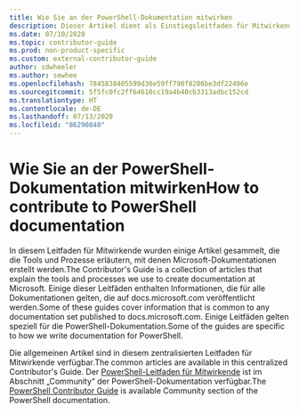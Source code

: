 ```yaml
---
title: Wie Sie an der PowerShell-Dokumentation mitwirken
description: Dieser Artikel dient als Einstiegsleitfaden für Mitwirkende an der PowerShell-Dokumentation.
ms.date: 07/10/2020
ms.topic: contributor-guide
ms.prod: non-product-specific
ms.custom: external-contributor-guide
author: sdwheeler
ms.author: sewhee
ms.openlocfilehash: 7845838405599d30e59ff790f8286be3df22496e
ms.sourcegitcommit: 5f5fc0fc2ff64610cc19a4b40cb3313adbc152cd
ms.translationtype: HT
ms.contentlocale: de-DE
ms.lasthandoff: 07/13/2020
ms.locfileid: "86290840"
---
```

# <a name="how-to-contribute-to-powershell-documentation"></a><span data-ttu-id="e24c7-103">Wie Sie an der PowerShell-Dokumentation mitwirken</span><span class="sxs-lookup"><span data-stu-id="e24c7-103">How to contribute to PowerShell documentation</span></span>

<span data-ttu-id="e24c7-104">In diesem Leitfaden für Mitwirkende wurden einige Artikel gesammelt, die die Tools und Prozesse erläutern, mit denen Microsoft-Dokumentationen erstellt werden.</span><span class="sxs-lookup"><span data-stu-id="e24c7-104">The Contributor's Guide is a collection of articles that explain the tools and processes we use to create documentation at Microsoft.</span></span> <span data-ttu-id="e24c7-105">Einige dieser Leitfäden enthalten Informationen, die für alle Dokumentationen gelten, die auf docs.microsoft.com veröffentlicht werden.</span><span class="sxs-lookup"><span data-stu-id="e24c7-105">Some of these guides cover information that is common to any documentation set published to docs.microsoft.com.</span></span> <span data-ttu-id="e24c7-106">Einige Leitfäden gelten speziell für die PowerShell-Dokumentation.</span><span class="sxs-lookup"><span data-stu-id="e24c7-106">Some of the guides are specific to how we write documentation for PowerShell.</span></span>

<span data-ttu-id="e24c7-107">Die allgemeinen Artikel sind in diesem zentralisierten Leitfaden für Mitwirkende verfügbar.</span><span class="sxs-lookup"><span data-stu-id="e24c7-107">The common articles are available in this centralized Contributor's Guide.</span></span> <span data-ttu-id="e24c7-108">Der [PowerShell-Leitfaden für Mitwirkende](/powershell/scripting/community/contributing/overview) ist im Abschnitt „Community“ der PowerShell-Dokumentation verfügbar.</span><span class="sxs-lookup"><span data-stu-id="e24c7-108">The [PowerShell Contributor Guide](/powershell/scripting/community/contributing/overview) is available Community section of the PowerShell documentation.</span></span>
